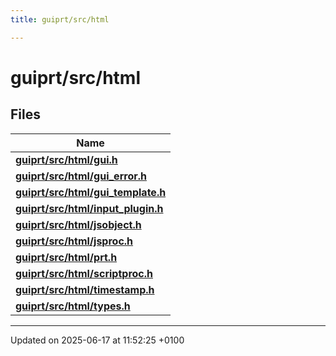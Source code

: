 ```yaml
---
title: guiprt/src/html

---
```


# guiprt/src/html



## Files

| Name           |
| -------------- |
| **[guiprt/src/html/gui.h](gui_8h.md#file-gui.h)**  |
| **[guiprt/src/html/gui_error.h](gui__error_8h.md#file-gui-error.h)**  |
| **[guiprt/src/html/gui_template.h](gui__template_8h.md#file-gui-template.h)**  |
| **[guiprt/src/html/input_plugin.h](input__plugin_8h.md#file-input-plugin.h)**  |
| **[guiprt/src/html/jsobject.h](guiprt_2src_2html_2jsobject_8h.md#file-jsobject.h)**  |
| **[guiprt/src/html/jsproc.h](jsproc_8h.md#file-jsproc.h)**  |
| **[guiprt/src/html/prt.h](guiprt_2src_2html_2prt_8h.md#file-prt.h)**  |
| **[guiprt/src/html/scriptproc.h](scriptproc_8h.md#file-scriptproc.h)**  |
| **[guiprt/src/html/timestamp.h](guiprt_2src_2html_2timestamp_8h.md#file-timestamp.h)**  |
| **[guiprt/src/html/types.h](types_8h.md#file-types.h)**  |






-------------------------------

Updated on 2025-06-17 at 11:52:25 +0100
